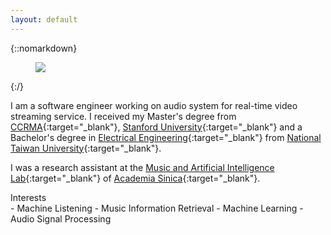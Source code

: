 ```yaml
---
layout: default
---
```


<div class="pretty-links">

{::nomarkdown} 
<figure class="site-profile">
    <img src="{{ site.baseurl }}/assets/img/Ting-Wei_Su.jpg">
</figure>
{:/}

I am a software engineer working on audio system for real-time video streaming service. I received my Master's degree from [CCRMA](https://ccrma.stanford.edu/){:target="_blank"}, [Stanford University](https://www.stanford.edu/){:target="_blank"} and a Bachelor's degree in [Electrical Engineering](https://web.ee.ntu.edu.tw/){:target="_blank"} from [National Taiwan University](http://www.ntu.edu.tw){:target="_blank"}. 

I was a research assistant at the [Music and Artificial Intelligence Lab](https://musicai.citi.sinica.edu.tw/){:target="_blank"} of [Academia Sinica](https://www.sinica.edu.tw){:target="_blank"}.

<!-- #### This site is still under construction... -->


<div class="lead lead-about">Interests
</div>
- Machine Listening
- Music Information Retrieval
- Machine Learning
- Audio Signal Processing

<!-- Neve aethere orbe hic *virginis trunco* in spreto diuque latarumque, mea? Ultima
sulcum antris conlapsosque potiere curvat Phasias superas adpulit vertex est
Elei est fumificisque, puniceo? Et dulcis me Argo precibus: haec blanditiae
[candida](http://murmure.org/.html). -->

</div>